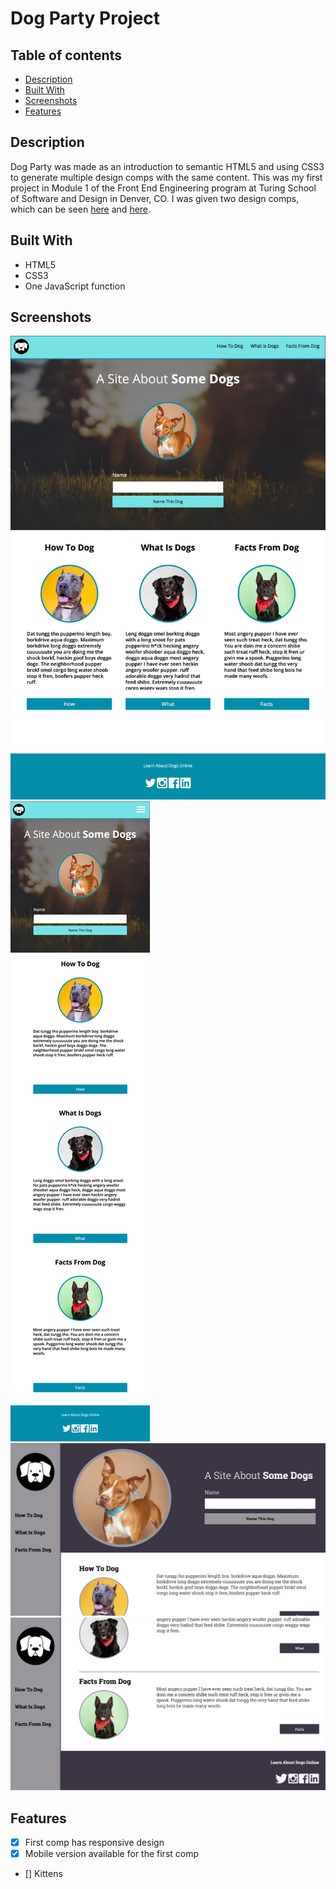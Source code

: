 # Dog Party Project

## Table of contents
* [Description](#Description)
* [Built With](#Built-With) 
* [Screenshots](#Screenshots)
* [Features](#Features)


## Description

Dog Party was made as an introduction to semantic HTML5 and using CSS3 to generate multiple design comps with the same content. This was my first project in Module 1 of the Front End Engineering program at Turing School of Software and Design in Denver, CO. I was given two design comps, which can be seen <a href="http://frontend.turing.io/assets/images/dog-party-js-edition.jpg">here</a> and <a href="http://frontend.turing.io/assets/images/projects/zen-garden/zen-garden-02.jpg">here</a>.


## Built With

- HTML5
- CSS3
- One JavaScript function


## Screenshots

<img src="images/desktopScreenshot.png" alt="Screenshot of the first design comp on a desktop browser">
<img src="images/mobileScreenshot.png" alt="Screenshot of the first design comp on a mobile device">
<img src="images/comp2DesktopScreenshot.png" alt="Screenshot of the second design comp on a desktop browser">
<img src="images/comp2DesktopScreenshot2.png" alt="Screenshot of the second design comp on a desktop broswer">


## Features

- [X] First comp has responsive design
- [X] Mobile version available for the first comp
- [] Kittens

